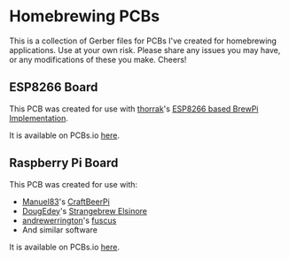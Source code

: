 # Homebrewing PCBs
This is a collection of Gerber files for PCBs I've created for homebrewing applications. Use at your own risk. Please share any issues you may have, or any modifications of these you make. Cheers!

## ESP8266 Board
This PCB was created for use with [thorrak](https://github.com/thorrak/)'s [ESP8266 based BrewPi Implementation](https://github.com/thorrak/brewpi-esp8266).

It is available on PCBs.io [here](https://PCBs.io/share/4QvpO).

## Raspberry Pi Board
This PCB was created for use with:
* [Manuel83](https://github.com/Manuel83)'s [CraftBeerPi](https://github.com/Manuel83/craftbeerpi3)
* [DougEdey](https://github.com/DougEdey/)'s [Strangebrew Elsinore](https://github.com/DougEdey/SB_Elsinore_Server)
* [andrewerrington](https://github.com/andrewerrington)'s [fuscus](https://github.com/andrewerrington/fuscus)
* And similar software

It is available on PCBs.io [here](https://PCBs.io/share/zk7Px).

